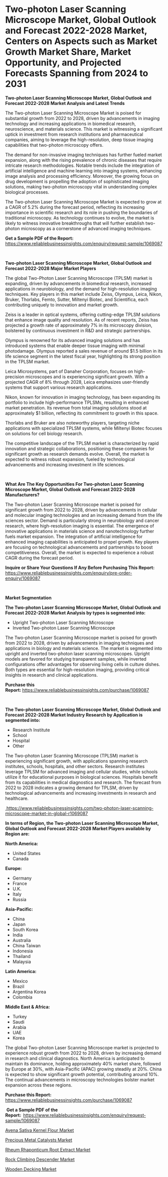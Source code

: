 <p><h1>Two-photon Laser Scanning Microscope Market, Global Outlook and Forecast 2022-2028 Market, Centers on Aspects such as Market Growth Market Share, Market Opportunity, and Projected Forecasts Spanning from 2024 to 2031</h1></p><p><strong>Two-photon Laser Scanning Microscope Market, Global Outlook and Forecast 2022-2028 Market Analysis and Latest Trends</strong></p>
<p><p>The Two-photon Laser Scanning Microscope Market is poised for substantial growth from 2022 to 2028, driven by advancements in imaging technology and increasing applications in biomedical research, neuroscience, and materials science. This market is witnessing a significant uptick in investment from research institutions and pharmaceutical companies, aiming to leverage the high-resolution, deep tissue imaging capabilities that two-photon microscopy offers.</p><p>The demand for non-invasive imaging techniques has further fueled market expansion, along with the rising prevalence of chronic diseases that require intricate research methodologies. Notable trends include the integration of artificial intelligence and machine learning into imaging systems, enhancing image analysis and processing efficiency. Moreover, the growing focus on drug development is propelling the adoption of sophisticated imaging solutions, making two-photon microscopy vital in understanding complex biological processes.</p><p>The Two-photon Laser Scanning Microscope Market is expected to grow at a CAGR of 5.2% during the forecast period, reflecting its increasing importance in scientific research and its role in pushing the boundaries of traditional microscopy. As technology continues to evolve, the market is likely to witness innovative breakthroughs that will further establish two-photon microscopy as a cornerstone of advanced imaging techniques.</p></p>
<p><strong>Get a Sample PDF of the Report:&nbsp;</strong> <a href="https://www.reliablebusinessinsights.com/enquiry/request-sample/1069087">https://www.reliablebusinessinsights.com/enquiry/request-sample/1069087</a></p>
<p>&nbsp;</p>
<p><strong>Two-photon Laser Scanning Microscope Market, Global Outlook and Forecast 2022-2028 Major Market Players</strong></p>
<p><p>The global Two-Photon Laser Scanning Microscope (TPLSM) market is expanding, driven by advancements in biomedical research, increased applications in neurobiology, and the demand for high-resolution imaging techniques. Key players in this market include Zeiss, Olympus, Leica, Nikon, Bruker, Thorlabs, Femto, Sutter, Miltenyi Biotec, and Scientifica, each contributing uniquely to innovation and market growth.</p><p>Zeiss is a leader in optical systems, offering cutting-edge TPLSM solutions that enhance image quality and resolution. As of recent reports, Zeiss has projected a growth rate of approximately 7% in its microscopy division, bolstered by continuous investment in R&D and strategic partnerships.</p><p>Olympus is renowned for its advanced imaging solutions and has introduced systems that enable deeper tissue imaging with minimal photodamage. Olympus reported a sales revenue of around $1.5 billion in its life science segment in the latest fiscal year, highlighting its strong position in the TPLSM market.</p><p>Leica Microsystems, part of Danaher Corporation, focuses on high-precision microscopes and is experiencing significant growth. With a projected CAGR of 8% through 2028, Leica emphasizes user-friendly systems that support various research applications.</p><p>Nikon, known for innovation in imaging technology, has been expanding its portfolio to include high-performance TPLSMs, resulting in enhanced market penetration. Its revenue from total imaging solutions stood at approximately $1 billion, reflecting its commitment to growth in this space.</p><p>Thorlabs and Bruker are also noteworthy players, targeting niche applications with specialized TPLSM systems, while Miltenyi Biotec focuses on solutions for cell biology research.</p><p>The competitive landscape of the TPLSM market is characterized by rapid innovation and strategic collaborations, positioning these companies for significant growth as research demands evolve. Overall, the market is expected to witness robust expansion, fueled by technological advancements and increasing investment in life sciences.</p></p>
<p>&nbsp;</p>
<p><strong>What Are The Key Opportunities For Two-photon Laser Scanning Microscope Market, Global Outlook and Forecast 2022-2028 Manufacturers?</strong></p>
<p><p>The Two-photon Laser Scanning Microscope market is poised for significant growth from 2022 to 2028, driven by advancements in cellular and molecular imaging technologies and an increasing demand from the life sciences sector. Demand is particularly strong in neurobiology and cancer research, where high-resolution imaging is essential. The emergence of innovative applications in materials science and nanotechnology further fuels market expansion. The integration of artificial intelligence for enhanced imaging capabilities is anticipated to propel growth. Key players are focusing on technological advancements and partnerships to boost competitiveness. Overall, the market is expected to experience a robust CAGR during the forecast period.</p></p>
<p><strong>Inquire or Share Your Questions If Any Before Purchasing This Report:</strong> <a href="https://www.reliablebusinessinsights.com/enquiry/pre-order-enquiry/1069087">https://www.reliablebusinessinsights.com/enquiry/pre-order-enquiry/1069087</a></p>
<p>&nbsp;</p>
<p><strong>Market Segmentation</strong></p>
<p><strong>The Two-photon Laser Scanning Microscope Market, Global Outlook and Forecast 2022-2028 Market Analysis by types is segmented into:</strong></p>
<p><ul><li>Upright Two-photon Laser Scanning Microscope</li><li>Inverted Two-photon Laser Scanning Microscope</li></ul></p>
<p><p>The Two-photon Laser Scanning Microscope market is poised for growth from 2022 to 2028, driven by advancements in imaging techniques and applications in biology and materials science. The market is segmented into upright and inverted two-photon laser scanning microscopes. Upright models are favored for studying transparent samples, while inverted configurations offer advantages for observing living cells in culture dishes. Both types are essential for high-resolution imaging, providing critical insights in research and clinical applications.</p></p>
<p><strong>Purchase this Report:&nbsp;</strong><a href="https://www.reliablebusinessinsights.com/purchase/1069087">https://www.reliablebusinessinsights.com/purchase/1069087</a></p>
<p>&nbsp;</p>
<p><strong>The Two-photon Laser Scanning Microscope Market, Global Outlook and Forecast 2022-2028 Market Industry Research by Application is segmented into:</strong></p>
<p><ul><li>Research Institute</li><li>School</li><li>Hospital</li><li>Other</li></ul></p>
<p><p>The Two-photon Laser Scanning Microscope (TPLSM) market is experiencing significant growth, with applications spanning research institutes, schools, hospitals, and other sectors. Research institutes leverage TPLSM for advanced imaging and cellular studies, while schools utilize it for educational purposes in biological sciences. Hospitals benefit from its capabilities in medical diagnostics and research. The forecast from 2022 to 2028 indicates a growing demand for TPLSM, driven by technological advancements and increasing investments in research and healthcare.</p></p>
<p><a href="https://www.reliablebusinessinsights.com/two-photon-laser-scanning-microscope-market-in-global-r1069087">&nbsp;https://www.reliablebusinessinsights.com/two-photon-laser-scanning-microscope-market-in-global-r1069087</a></p>
<p><strong>In terms of Region, the Two-photon Laser Scanning Microscope Market, Global Outlook and Forecast 2022-2028 Market Players available by Region are:</strong></p>
<p>
    <p> <strong> North America: </strong>
        <ul>
            <li>United States</li>
            <li>Canada</li>
        </ul>
        </p> 
    <p> <strong> Europe: </strong>
        <ul>
            <li>Germany</li>
            <li>France</li>
            <li>U.K.</li>
            <li>Italy</li>
            <li>Russia</li>
        </ul>
        </p> 
    <p> <strong> Asia-Pacific: </strong>
        <ul>
            <li>China</li>
            <li>Japan</li>
            <li>South Korea</li>
            <li>India</li>
            <li>Australia</li>
            <li>China Taiwan</li>
            <li>Indonesia</li>
            <li>Thailand</li>
            <li>Malaysia</li>
        </ul>
        </p> 
    <p> <strong> Latin America: </strong>
        <ul>
            <li>Mexico</li>
            <li>Brazil</li>
            <li>Argentina Korea</li>
            <li>Colombia</li>
        </ul>
        </p> 
    <p> <strong> Middle East & Africa: </strong>
        <ul>
            <li>Turkey</li>
            <li>Saudi</li>
            <li>Arabia</li>
            <li>UAE</li>
            <li>Korea</li>
        </ul>
    </p>
    </p>
<p><p>The global Two-photon Laser Scanning Microscope market is projected to experience robust growth from 2022 to 2028, driven by increasing demand in research and clinical diagnostics. North America is anticipated to maintain its dominance, holding approximately 40% market share, followed by Europe at 30%, with Asia-Pacific (APAC) growing steadily at 20%. China is expected to show significant growth potential, contributing around 10%. The continual advancements in microscopy technologies bolster market expansion across these regions.</p></p>
<p><strong>Purchase this Report: </strong><a href="https://www.reliablebusinessinsights.com/purchase/1069087">https://www.reliablebusinessinsights.com/purchase/1069087</a></p>
<p>&nbsp;<strong>Get a Sample PDF of the Report:&nbsp;&nbsp;</strong><a href="https://www.reliablebusinessinsights.com/enquiry/request-sample/1069087">https://www.reliablebusinessinsights.com/enquiry/request-sample/1069087</a></p>
<p><strong></strong></p>
<p><p><a href="https://issuu.com/reportprime-2/docs/avena-sativa-kernel-flour-market-si_e0d83434653f9c">Avena Sativa Kernel Flour Market</a></p><p><a href="https://www.linkedin.com/pulse/precious-metal-catalysts-market-evolution-global-trends-kpphc?trackingId=nBIO1WS6QRy4il5Zmpokwg%3D%3D">Precious Metal Catalysts Market</a></p><p><a href="https://issuu.com/reportprime-2/docs/rheum-rhaponticum-root-extract-mark_a66894d2738467">Rheum Rhaponticum Root Extract Market</a></p><p><a href="https://medium.com/@lynchkunal821/this-report-aims-to-deliver-an-in-depth-analysis-of-the-global-rock-climbing-descender-market-beff49bab781">Rock Climbing Descender Market</a></p><p><a href="https://www.linkedin.com/pulse/market-forecast-global-wooden-decking-trends-impact-analysis-2024-j1ntc?trackingId=6UBitBipRh%2B0hDKrzw61Xw%3D%3D">Wooden Decking Market</a></p></p>